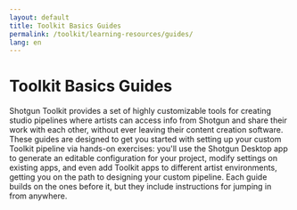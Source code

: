 ```yaml
---
layout: default
title: Toolkit Basics Guides
permalink: /toolkit/learning-resources/guides/
lang: en
---
```


# Toolkit Basics Guides

Shotgun Toolkit provides a set of highly customizable tools for creating studio pipelines where artists can access info from Shotgun and share their work with each other, without ever leaving their content creation software. These guides are designed to get you started with setting up your custom Toolkit pipeline via hands-on exercises: you'll use the Shotgun Desktop app to generate an editable configuration for your project, modify settings on existing apps, and even add Toolkit apps to different artist environments, getting you on the path to designing your custom pipeline. Each guide builds on the ones before it, but they include instructions for jumping in from anywhere. 
